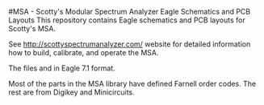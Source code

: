 #MSA - Scotty's Modular Spectrum Analyzer Eagle Schematics and PCB Layouts
This repository contains Eagle schematics and PCB layouts for Scotty's MSA.

See http://scottyspectrumanalyzer.com/ website for detailed information how to build, calibrate, and operate the MSA. 

The files and in Eagle 7.1 format.

Most of the parts in the MSA library have defined Farnell order codes.
The rest are from Digikey and Minicircuits.




